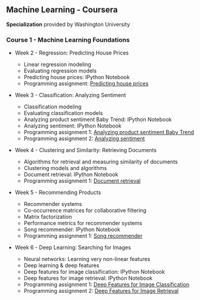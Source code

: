 ## Machine Learning - Coursera
**Specialization** provided by Washington University

### Course 1 - Machine Learning Foundations


- Week 2 - Regression: Predicting House Prices
  - Linear regression modeling 
  - Evaluating regression models 
  - Predicting house prices: IPython Notebook
  - Programming assignment: [Predicting house prices](https://github.com/bhunkeler/DataScienceCoursera/blob/master/Machine%20Learning%20-%20Washingtion%20University/001_Machine_Learning_Foundations/week%202/Programming%20Assignment/Predicting%20house%20prices.ipynb)

- Week 3 - Classification: Analyzing Sentiment
  - Classification modeling 
  - Evaluating classification models
  - Analyzing product sentiment Baby Trend: IPython Notebook
  - Analyzing sentiment: IPython Notebook
  - Programming assignment 1: [Analyzing product sentiment Baby Trend](https://github.com/bhunkeler/DataScienceCoursera/blob/master/Machine%20Learning%20-%20Washingtion%20University/001_Machine_Learning_Foundations/week%203/Programming%20Assignment/Analyzing%20product%20sentiment%20Baby%20Trend.ipynb)
  - Programming assignment 2: [Analyzing sentiment](https://github.com/bhunkeler/DataScienceCoursera/blob/master/Machine%20Learning%20-%20Washingtion%20University/001_Machine_Learning_Foundations/week%203/Programming%20Assignment/Analyzing%20product%20sentiment.ipynb)

- Week 4 - Clustering and Similarity: Retrieving Documents
  - Algorithms for retrieval and measuring similarity of documents 
  - Clustering models and algorithms
  - Document retrieval: IPython Notebook
  - Programming assignment 1: [Document retrieval](https://github.com/bhunkeler/DataScienceCoursera/blob/master/Machine%20Learning%20-%20Washingtion%20University/001_Machine_Learning_Foundations/week%204/Programming%20Assignment/Document%20retrieval_Quiz.ipynb)
  
- Week 5 - Recommending Products
  - Recommender systems 
  - Co-occurrence matrices for collaborative filtering
  - Matrix factorization
  - Performance metrics for recommender systems
  - Song recommender: IPython Notebook
  - Programming assignment 1: [Song recommender](https://github.com/bhunkeler/DataScienceCoursera/blob/master/Machine%20Learning%20-%20Washingtion%20University/001_Machine_Learning_Foundations/week%205/Programming%20Assignment/Song%20recommender.ipynb)

- Week 6 - Deep Learning: Searching for Images
  - Neural networks: Learning very non-linear features 
  - Deep learning & deep features
  - Deep features for image classification: IPython Notebook  
  - Deep features for image retrieval: IPython Notebook
  - Programming assignment 1: [Deep Features for Image Classification](https://github.com/bhunkeler/DataScienceCoursera/blob/master/Machine%20Learning%20-%20Washingtion%20University/001_Machine_Learning_Foundations/week%206/Programming%20Assignment/Deep%20Features%20for%20Image%20Classification.ipynb)
  - Programming assignment 2: [Deep Features for Image Retrieval](https://github.com/bhunkeler/DataScienceCoursera/blob/master/Machine%20Learning%20-%20Washingtion%20University/001_Machine_Learning_Foundations/week%206/Programming%20Assignment/Deep%20Features%20for%20Image%20Retrieval.ipynb)
  

